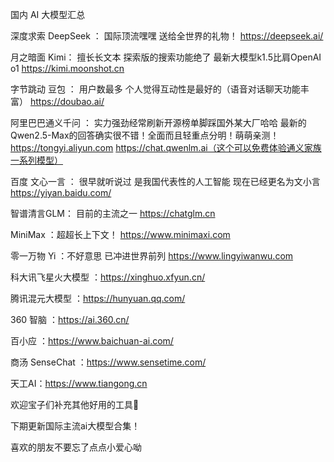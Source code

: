 国内 AI 大模型汇总

深度求索 DeepSeek ：
国际顶流嘿嘿 送给全世界的礼物！
https://deepseek.ai/

月之暗面 Kimi：
擅长长文本 探索版的搜索功能绝了
最新大模型k1.5比肩OpenAI o1
https://kimi.moonshot.cn

字节跳动 豆包 ：
用户数最多 个人觉得互动性是最好的（语音对话聊天功能丰富）
https://doubao.ai/

阿里巴巴通义千问 ：
实力强劲经常刷新开源榜单脚踩国外某大厂哈哈
最新的Qwen2.5-Max的回答确实很不错！全面而且轻重点分明！萌萌亲测！
https://tongyi.aliyun.com
https://chat.qwenlm.ai（这个可以免费体验通义家族一系列模型）

百度 文心一言 ：
很早就听说过 是我国代表性的人工智能 现在已经更名为文小言
https://yiyan.baidu.com/

智谱清言GLM：
目前的主流之一
https://chatglm.cn

MiniMax ：超超长上下文！
https://www.minimaxi.com

零一万物 Yi ：不好意思 已冲进世界前列
https://www.lingyiwanwu.com

科大讯飞星火大模型 ：https://xinghuo.xfyun.cn/

腾讯混元大模型 ：https://hunyuan.qq.com/

360 智脑 ：https://ai.360.cn/

百小应 ：https://www.baichuan-ai.com/

商汤 SenseChat ：https://www.sensetime.com/

天工AI：https://www.tiangong.cn

欢迎宝子们补充其他好用的工具👏

下期更新国际主流ai大模型合集！

喜欢的朋友不要忘了点点小爱心呦


